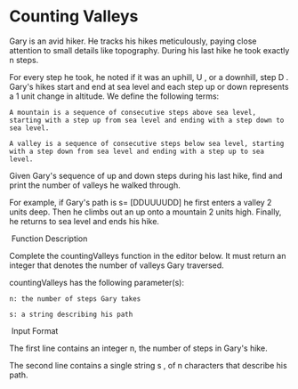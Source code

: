 # Counting Valleys

Gary is an avid hiker. He tracks his hikes meticulously, paying close attention to small details like topography. During his last hike he took exactly n steps.

For every step he took, he noted if it was an uphill, U , or a downhill,  step D . Gary's hikes start and end at sea level and each step up or down represents a 1 unit change in altitude. We define the following terms:

    A mountain is a sequence of consecutive steps above sea level, starting with a step up from sea level and ending with a step down to sea level.

    A valley is a sequence of consecutive steps below sea level, starting with a step down from sea level and ending with a step up to sea level.
    
Given Gary's sequence of up and down steps during his last hike, find and print the number of valleys he walked through.

For example, if Gary's path is s= [DDUUUUDD]   he first enters a valley 2 units deep. Then he climbs out an up onto a mountain 2 units high. Finally, he returns to sea level and ends his hike.

﻿
Function Description

Complete the countingValleys function in the editor below. It must return an integer that denotes the number of valleys Gary traversed.

countingValleys has the following parameter(s):

    n: the number of steps Gary takes

    s: a string describing his path

﻿
Input Format

The first line contains an integer n, the number of steps in Gary's hike. 

The second line contains a single string s , of n  characters that describe his path.
